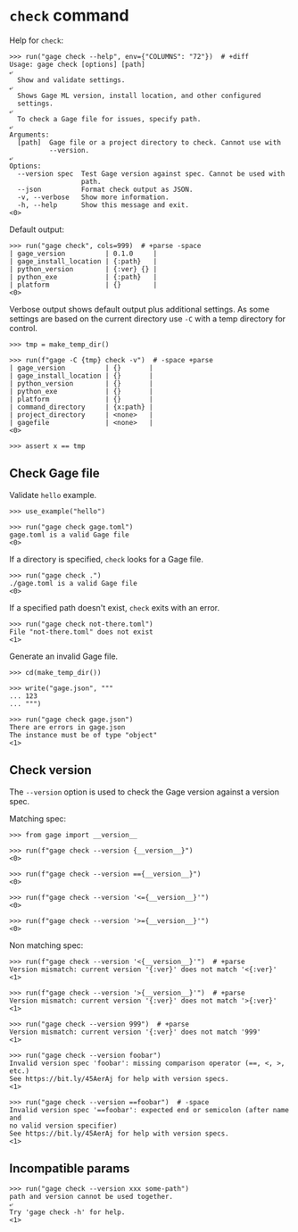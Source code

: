 # `check` command

Help for `check`:

    >>> run("gage check --help", env={"COLUMNS": "72"})  # +diff
    Usage: gage check [options] [path]
    ⤶
      Show and validate settings.
    ⤶
      Shows Gage ML version, install location, and other configured
      settings.
    ⤶
      To check a Gage file for issues, specify path.
    ⤶
    Arguments:
      [path]  Gage file or a project directory to check. Cannot use with
              --version.
    ⤶
    Options:
      --version spec  Test Gage version against spec. Cannot be used with
                      path.
      --json          Format check output as JSON.
      -v, --verbose   Show more information.
      -h, --help      Show this message and exit.
    <0>

Default output:

    >>> run("gage check", cols=999)  # +parse -space
    | gage_version          | 0.1.0     |
    | gage_install_location | {:path}   |
    | python_version        | {:ver} {} |
    | python_exe            | {:path}   |
    | platform              | {}        |
    <0>

Verbose output shows default output plus additional settings. As some
settings are based on the current directory use `-C` with a temp
directory for control.

    >>> tmp = make_temp_dir()

    >>> run(f"gage -C {tmp} check -v")  # -space +parse
    | gage_version          | {}       |
    | gage_install_location | {}       |
    | python_version        | {}       |
    | python_exe            | {}       |
    | platform              | {}       |
    | command_directory     | {x:path} |
    | project_directory     | <none>   |
    | gagefile              | <none>   |
    <0>

    >>> assert x == tmp

## Check Gage file

Validate `hello` example.

    >>> use_example("hello")

    >>> run("gage check gage.toml")
    gage.toml is a valid Gage file
    <0>

If a directory is specified, `check` looks for a Gage file.

    >>> run("gage check .")
    ./gage.toml is a valid Gage file
    <0>

If a specified path doesn't exist, `check` exits with an error.

    >>> run("gage check not-there.toml")
    File "not-there.toml" does not exist
    <1>

Generate an invalid Gage file.

    >>> cd(make_temp_dir())

    >>> write("gage.json", """
    ... 123
    ... """)

    >>> run("gage check gage.json")
    There are errors in gage.json
    The instance must be of type "object"
    <1>

## Check version

The `--version` option is used to check the Gage version against a
version spec.

Matching spec:

    >>> from gage import __version__

    >>> run(f"gage check --version {__version__}")
    <0>

    >>> run(f"gage check --version =={__version__}")
    <0>

    >>> run(f"gage check --version '<={__version__}'")
    <0>

    >>> run(f"gage check --version '>={__version__}'")
    <0>

Non matching spec:

    >>> run(f"gage check --version '<{__version__}'")  # +parse
    Version mismatch: current version '{:ver}' does not match '<{:ver}'
    <1>

    >>> run(f"gage check --version '>{__version__}'")  # +parse
    Version mismatch: current version '{:ver}' does not match '>{:ver}'
    <1>

    >>> run("gage check --version 999")  # +parse
    Version mismatch: current version '{:ver}' does not match '999'
    <1>

    >>> run("gage check --version foobar")
    Invalid version spec 'foobar': missing comparison operator (==, <, >, etc.)
    See https://bit.ly/45AerAj for help with version specs.
    <1>

    >>> run("gage check --version ==foobar")  # -space
    Invalid version spec '==foobar': expected end or semicolon (after name and
    no valid version specifier)
    See https://bit.ly/45AerAj for help with version specs.
    <1>

## Incompatible params

    >>> run("gage check --version xxx some-path")
    path and version cannot be used together.
    ⤶
    Try 'gage check -h' for help.
    <1>
